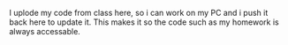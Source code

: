 I uplode my code from class here, so i can work on my PC and i push it back here to update it. This makes it so the code such as my homework is always accessable.
